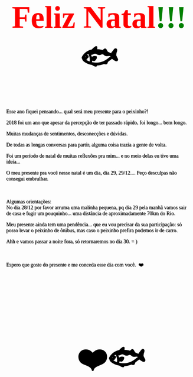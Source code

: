 <html>
<head>    
<style type="text/css">
    p, h1 { color: black; text-shadow: 1px 1px gray; font-style: strong; font-family: Verdana;}
	h1, span {text-align: center; font-size:84px; text-shadow: 2px 2px white;}
	#main {
    position: relative;
}
#main:after {
    content : "";
    display: block;
    position: absolute;
    top: 0;
    left: 0;
    background-image: https://www.jellycode.pt/wp-content/uploads/2013/07/natal-background-jellycode.jpg; 
    width: 100%;
    height: 100%;
    opacity : 0.2;
    z-index: -1;
}
  </style>
</head>

<title>
Feliz Natal
</title>

<body background="https://www.jellycode.pt/wp-content/uploads/2013/07/natal-background-jellycode.jpg" >
<h1><span style="color: #ff0000;">Feliz Natal<span style="color: #008000;">!!!</span></span>🐟</h1>

<p>Esse ano fiquei pensando... qual ser&aacute; meu presente para o peixinho?!</p>
<p>2018 foi um ano que apesar da percep&ccedil;&atilde;o de ter passado r&aacute;pido, foi longo... bem longo.&nbsp;</p>
<p>Muitas mudan&ccedil;as de sentimentos, desconec&ccedil;&otilde;es e d&uacute;vidas.&nbsp;</p>
<p>De todas as longas conversas para partir, alguma coisa trazia a gente de volta.&nbsp;</p>
<p>Foi um per&iacute;odo de natal de muitas reflex&otilde;es pra mim... e no meio delas eu tive uma ideia...</p>
<p>O meu presente pra voc&ecirc; nesse natal &eacute; um dia, dia 29, 29/12.... Pe&ccedil;o desculpas n&atilde;o consegui embrulhar.&nbsp;<br /><br /><br /></p>
<p>Algumas orienta&ccedil;&otilde;es:&nbsp;<br />No dia 28/12 por favor arruma uma malinha pequena, pq dia 29 pela manh&atilde; vamos sair de casa e fugir um pouquinho... uma dist&acirc;ncia de aproximadamente 70km do Rio.&nbsp;</p>
<p>Meu presente ainda tem uma pend&ecirc;ncia... que eu vou precisar da sua participa&ccedil;&atilde;o: s&oacute; posso levar o peixinho de &ocirc;nibus, mas caso o peixinho prefira podemos ir de carro.&nbsp;</p>
<p>Ahh e vamos passar a noite fora, s&oacute; retornaremos no dia 30. = )</p>
<p>&nbsp;</p>
<p>Espero que goste do presente e me conceda esse dia com voc&ecirc;.&nbsp;&nbsp;❤️<br /><br /><br /></p>
<p>&nbsp;</p>
<h1 align="center">🐐❤️🐟</h1>
</body>


</html>
